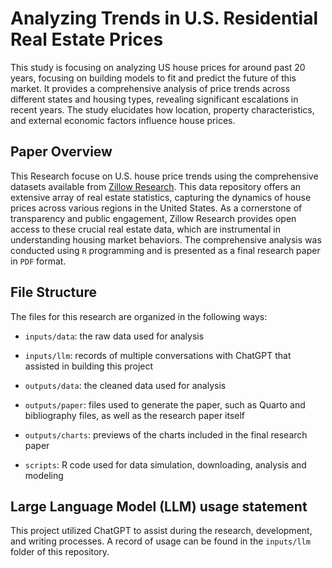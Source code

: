 # Analyzing Trends in U.S. Residential Real Estate Prices

This study is focusing on analyzing US house prices for around past 20 years, focusing on building models to fit and predict the future of this market. It provides a comprehensive analysis of price trends across different states and housing types, revealing significant escalations in recent years. The study elucidates how location, property characteristics, and external economic factors influence house prices.

## Paper Overview

This Research focuse on U.S. house price trends using the comprehensive datasets available from [Zillow Research](https://www.zillow.com/research/data/). This data repository offers an extensive array of real estate statistics, capturing the dynamics of house prices across various regions in the United States. As a cornerstone of transparency and public engagement, Zillow Research provides open access to these crucial real estate data, which are instrumental in understanding housing market behaviors. The comprehensive analysis was conducted using `R` programming and is presented as a final research paper in `PDF` format.

## File Structure

The files for this research are organized in the following ways:

-   `inputs/data`: the raw data used for analysis

-   `inputs/llm`: records of multiple conversations with ChatGPT that assisted in building this project

-   `outputs/data`: the cleaned data used for analysis

-   `outputs/paper`: files used to generate the paper, such as Quarto and bibliography files, as well as the research paper itself

-   `outputs/charts`: previews of the charts included in the final research paper

-   `scripts`: R code used for data simulation, downloading, analysis and modeling

## Large Language Model (LLM) usage statement

This project utilized ChatGPT to assist during the research, development, and writing processes. A record of usage can be found in the `inputs/llm` folder of this repository.
